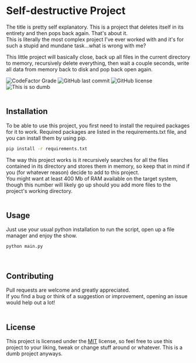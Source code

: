 # Self-destructive Project

The title is pretty self explanatory. This is a project that deletes itself in its entirety and then pops back again. That's about it.  
This is literally the most complex project I've ever worked with and it's for such a stupid and mundane task...what is wrong with me?  
  
This little project will basically close, back up all files in the current directory to memory, recursively delete everything, then wait a couple seconds, write all data from memory back to disk and pop back open again.  

![CodeFactor Grade](https://img.shields.io/codefactor/grade/github/Claracf/SelfDestructiveProject) 
![GitHub last commit](https://img.shields.io/github/last-commit/ClaraCF/SelfDestructiveProject) 
![GitHub license](https://img.shields.io/github/license/ClaraCF/SelfDestructiveProject) 
![This is so dumb](https://img.shields.io/badge/this%20is-so%20dumb-blue)  
<br>


## Installation

To be able to use this project, you first need to install the required packages for it to work. 
Required packages are listed in the requirements.txt file, and you can install them by using pip. 
```bash
pip install -r requirements.txt
```  
The way this project works is it recursively searches for all the files contained in its directory and stores them in memory, so keep that in mind if you (for whatever reason) decide to add to this project.  
You might want at least 400 Mb of RAM available on the target system, though this number will likely go up should you add more files to the project's working directory.  
<br>


## Usage

Just use your usual python installation to run the script, open up a file manager and enjoy the show.  
```bash
python main.py
```  
<br>


## Contributing

Pull requests are welcome and greatly appreciated.  
If you find a bug or think of a suggestion or improvement, opening an issue would help out a lot!  
<br>


## License
This project is licensed under the [MIT](https://choosealicense.com/licenses/mit/) license, so feel free to use this project to your liking, tweak or change stuff around or whatever. This is a dumb project anyways.  
